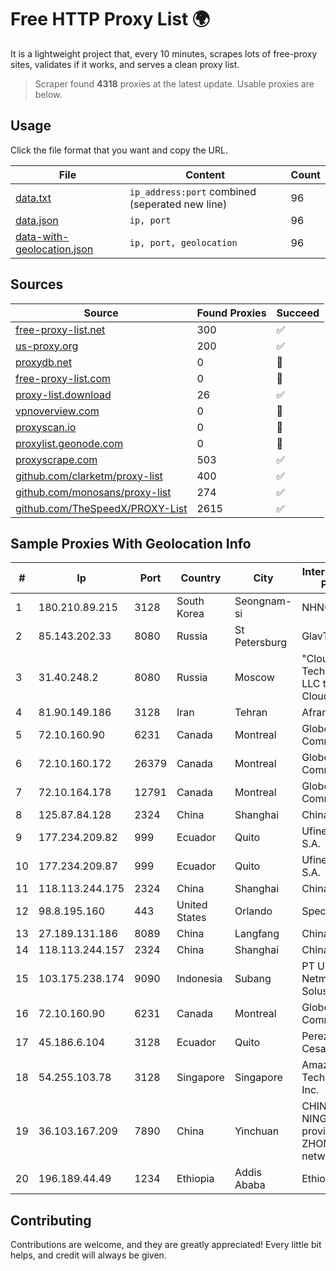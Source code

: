 
# Free HTTP Proxy List 🌍

It is a lightweight project that, every 10 minutes, scrapes lots of free-proxy sites, validates if it works, and serves a clean proxy list.


> Scraper found **4318** proxies at the latest update. Usable proxies are below.

## Usage

Click the file format that you want and copy the URL.


|File|Content|Count|
|----|-------|-----|
|[data.txt](https://raw.githubusercontent.com/themiralay/Proxy-List-World/master/data.txt)|`ip_address:port` combined (seperated new line)|96|
|[data.json](https://raw.githubusercontent.com/themiralay/Proxy-List-World/master/data.json)|`ip, port`|96|
|[data-with-geolocation.json](https://raw.githubusercontent.com/themiralay/Proxy-List-World/master/data-with-geolocation.json)|`ip, port, geolocation`|96|

## Sources

|Source|Found Proxies|Succeed|
|------|-------------|-------|
|[free-proxy-list.net](https://free-proxy-list.net)|300|✅|
|[us-proxy.org](https://www.us-proxy.org)|200|✅|
|[proxydb.net](http://proxydb.net)|0|🚫|
|[free-proxy-list.com](https://free-proxy-list.com/?page=&port=&type%5B%5D=http&type%5B%5D=https&up_time=0&search=Search)|0|🚫|
|[proxy-list.download](https://www.proxy-list.download/HTTP)|26|✅|
|[vpnoverview.com](https://vpnoverview.com/privacy/anonymous-browsing/free-proxy-servers)|0|🚫|
|[proxyscan.io](https://www.proxyscan.io)|0|🚫|
|[proxylist.geonode.com](https://proxylist.geonode.com/api/proxy-list?limit=300&page=1&sort_by=lastChecked&sort_type=desc&protocols=http,https)|0|🚫|
|[proxyscrape.com](https://api.proxyscrape.com/v2/?request=displayproxies&protocol=http&timeout=10000&country=all&ssl=all&anonymity=all)|503|✅|
|[github.com/clarketm/proxy-list](https://raw.githubusercontent.com/clarketm/proxy-list/master/proxy-list-raw.txt)|400|✅|
|[github.com/monosans/proxy-list](https://raw.githubusercontent.com/monosans/proxy-list/main/proxies/http.txt)|274|✅|
|[github.com/TheSpeedX/PROXY-List](https://raw.githubusercontent.com/TheSpeedX/PROXY-List/master/http.txt)|2615|✅|


## Sample Proxies With Geolocation Info

|#|Ip|Port|Country|City|Internet Service Provider|
|-|--|----|-------|----|-------------------------|
|1|180.210.89.215|3128|South Korea|Seongnam-si|NHNCLOUD|
|2|85.143.202.33|8080|Russia|St Petersburg|GlavTel ltd|
|3|31.40.248.2|8080|Russia|Moscow|"Cloud Technologies" LLC trading as Cloud.ru|
|4|81.90.149.186|3128|Iran|Tehran|Afranet|
|5|72.10.160.90|6231|Canada|Montreal|GloboTech Communications|
|6|72.10.160.172|26379|Canada|Montreal|GloboTech Communications|
|7|72.10.164.178|12791|Canada|Montreal|GloboTech Communications|
|8|125.87.84.128|2324|China|Shanghai|China Telecom|
|9|177.234.209.82|999|Ecuador|Quito|Ufinet Panama S.A.|
|10|177.234.209.87|999|Ecuador|Quito|Ufinet Panama S.A.|
|11|118.113.244.175|2324|China|Shanghai|Chinanet|
|12|98.8.195.160|443|United States|Orlando|Spectrum|
|13|27.189.131.186|8089|China|Langfang|Chinanet|
|14|118.113.244.157|2324|China|Shanghai|Chinanet|
|15|103.175.238.174|9090|Indonesia|Subang|PT Uliz Netmedia Solusindo|
|16|72.10.160.90|6231|Canada|Montreal|GloboTech Communications|
|17|45.186.6.104|3128|Ecuador|Quito|Perez Tito Julio Cesar|
|18|54.255.103.78|3128|Singapore|Singapore|Amazon Technologies Inc.|
|19|36.103.167.209|7890|China|Yinchuan|CHINANET NINGXIA province ZHONGWEI IDC network|
|20|196.189.44.49|1234|Ethiopia|Addis Ababa|Ethiotelecom|



## Contributing

Contributions are welcome, and they are greatly appreciated! Every
little bit helps, and credit will always be given.

